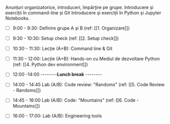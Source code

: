 Anunțuri organizatorice, introduceri, împărțire pe grupe.
Introducere și exerciții în command-line și Git
Introducere și exerciții în Python și Jupyter Notebooks.

- [ ] 9:00 - 9:30: Definire grupe A și B (ref: [[1. Organizare]])
- [ ] 9:30 - 10:30: Setup check (ref: [[2. Setup check]])
- [ ] 10:30 - 11:30: Lecție (A+B): Command line & Git
- [ ] 11:30 - 12:00: Lecție (A+B): Hands-on cu Mediul de dezvoltare Python (ref: [[4. Python dev environment]])

- [ ] 12:00 -14:00 --------**Lunch break** --------
 
- [ ] 14:00 - 14:45 Lab (A/B): Code review: "Randoms" (ref: [[5. Code Review - Randoms]])
- [ ] 14:45 - 16:00 Lab (A/B): Code: "Mountains" (ref: [[6. Code - Mountains]])
- [ ] 16:00 - 17:00: Lab (A/B): Engineering tools
